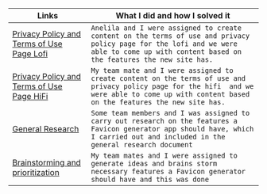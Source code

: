| Links                           | What I did and how I solved it                                                                                              |
| ------------------------------ | -------------------------------------------------------------------------------------------------------- |
|  <a href="https://www.figma.com/file/z61idHX5WaMWCLuMbGfltR/Privacy-Policy-Page-%26-Terms-of-Use-Page-LoFi?node-id=0%3A1" target="_blank">Privacy Policy and Terms of Use Page Lofi </a>    | `Anelila and I were assigned to create content on the terms of use and privacy policy page for the lofi and we were able to come up with content based on the features the new site has.`
|  <a href="https://www.figma.com/file/oaP49AyCObu5Wd7EWUjQuk/Privacy-Policy-%26-Terms-of-Use-Page-HiFi?node-id=0%3A1" target="_blank">Privacy Policy and Terms of Use Page HiFi </a>    | `My team mate and I were assigned to create content on the terms of use and privacy policy page for the hifi  and we were able to come up with content based on the features the new site has.`
|  <a href="https://docs.google.com/document/d/1J7jvr_cC2xHMY3fqC1iIx4ISejJeYngvs3YTUyIvJDg/edit?usp=sharing" target="_blank">General Research </a>    | `Some team members and I was assigned to carry out research on the features a Favicon generator app should have, which I carried out and included in the general research document`
|  <a href="https://www.figma.com/file/Z57h49rlRcBq3VTFUiPWKU/EMPATHY-MAP-TEAM-61?node-id=0%3A11" target="_blank">Brainstorming and prioritization </a>    | `My team mates and I were assigned to generate ideas and brains storm necessary features a Favicon generator should have and this was done `
